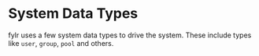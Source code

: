 # System Data Types

fylr uses a few system data types to drive the system. These include types like `user`, `group`, `pool` and others.
